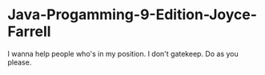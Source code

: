 # Java-Progamming-9-Edition-Joyce-Farrell
I wanna help people who's in my position.
I don't gatekeep. Do as you please.
